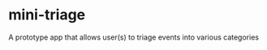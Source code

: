 mini-triage
===========

A prototype app that allows user(s) to triage events into various categories